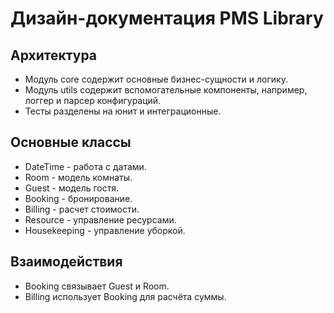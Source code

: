 # Дизайн-документация PMS Library

## Архитектура

- Модуль core содержит основные бизнес-сущности и логику.
- Модуль utils содержит вспомогательные компоненты, например, логгер и парсер конфигураций.
- Тесты разделены на юнит и интеграционные.

## Основные классы

- DateTime - работа с датами.
- Room - модель комнаты.
- Guest - модель гостя.
- Booking - бронирование.
- Billing - расчет стоимости.
- Resource - управление ресурсами.
- Housekeeping - управление уборкой.

## Взаимодействия

- Booking связывает Guest и Room.
- Billing использует Booking для расчёта суммы.
